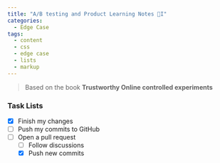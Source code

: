 ```yaml
---
title: "A/B testing and Product Learning Notes I"
categories:
  - Edge Case
tags:
  - content
  - css
  - edge case
  - lists
  - markup
---
```


>  Based on the book **Trustworthy Online controlled experiments**



### Task Lists

- [x] Finish my changes
- [ ] Push my commits to GitHub
- [ ] Open a pull request
  - [ ] Follow discussions
  - [x] Push new commits
